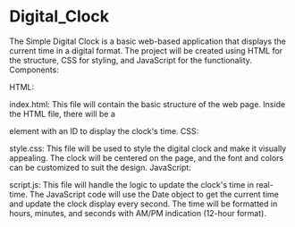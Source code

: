 # Digital_Clock
The Simple Digital Clock is a basic web-based application that displays the current time in a digital format. The project will be created using HTML for the structure, CSS for styling, and JavaScript for the functionality.
Components:

HTML:

index.html: This file will contain the basic structure of the web page.
Inside the HTML file, there will be a <div> element with an ID to display the clock's time.
CSS:

style.css: This file will be used to style the digital clock and make it visually appealing.
The clock will be centered on the page, and the font and colors can be customized to suit the design.
JavaScript:

script.js: This file will handle the logic to update the clock's time in real-time.
The JavaScript code will use the Date object to get the current time and update the clock display every second.
The time will be formatted in hours, minutes, and seconds with AM/PM indication (12-hour format).
